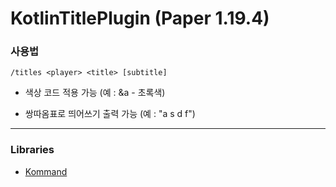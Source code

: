 # KotlinTitlePlugin (Paper 1.19.4)

### 사용법

`/titles <player> <title> [subtitle]`

- 색상 코드 적용 가능 (예 : &a - 초록색)

- 쌍따옴표로 띄어쓰기 출력 가능 (예 : "a s d f")

---

### Libraries

- [Kommand](https://github.com/monun/kommand)